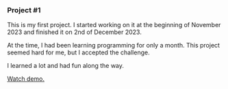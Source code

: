 ### Project #1

This is my first project. I started working on it at the beginning of November 2023 and finished it on 2nd of December 2023.

At the time, I had been learning programming for only a month. This project seemed hard for me, but I accepted the challenge.

I learned a lot and had fun along the way.

[Watch demo.](https://www.youtube.com/watch?v=ky2wgswbppk&list=PL89DIGhKnD8BHLuJ1wt3WMA1_j2vIuyH3)
